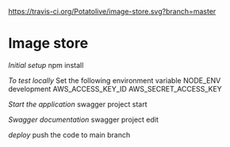 https://travis-ci.org/Potatolive/image-store.svg?branch=master

# Image store

*Initial setup*
npm install

*To test locally*
Set the following environment variable
NODE_ENV development
AWS_ACCESS_KEY_ID
AWS_SECRET_ACCESS_KEY

*Start the application*
swagger project start

*Swagger documentation*
swagger project edit

*deploy*
push the code to main branch


